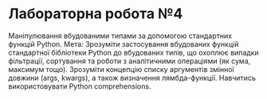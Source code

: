 # Лабораторна робота №4 

Маніпулювання вбудованими типами за допомогою стандартних функцій Python. Мета: Зрозуміти застосування вбудованих функцій стандартної бібліотеки Python до вбудованих типів, що охоплює випадки фільтрації, сортування та роботи з аналітичними операціями (як сума, максимум тощо). Зрозуміти концепцію списку аргументів змінної довжини (args, kwargs), а також визначення лямбда-функції. Навчитись використовувати Python comprehensions.
